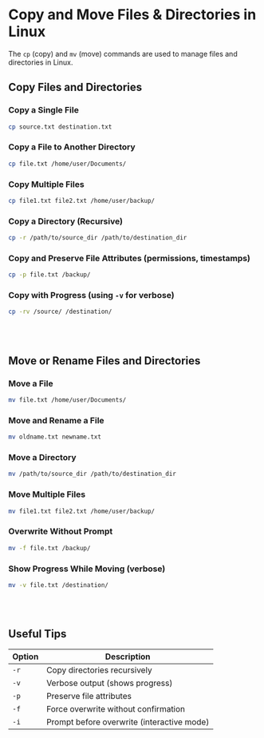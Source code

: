 # Copy and Move Files & Directories in Linux

The `cp` (copy) and `mv` (move) commands are used to manage files and directories in Linux.


## Copy Files and Directories

### Copy a Single File

```bash
cp source.txt destination.txt
```

### Copy a File to Another Directory

```bash
cp file.txt /home/user/Documents/
```

### Copy Multiple Files

```bash
cp file1.txt file2.txt /home/user/backup/
```

### Copy a Directory (Recursive)

```bash
cp -r /path/to/source_dir /path/to/destination_dir
```

### Copy and Preserve File Attributes (permissions, timestamps)

```bash
cp -p file.txt /backup/
```

### Copy with Progress (using `-v` for verbose)

```bash
cp -rv /source/ /destination/
```

<br><br>


## Move or Rename Files and Directories

### Move a File

```bash
mv file.txt /home/user/Documents/
```

### Move and Rename a File

```bash
mv oldname.txt newname.txt
```

### Move a Directory

```bash
mv /path/to/source_dir /path/to/destination_dir
```

### Move Multiple Files

```bash
mv file1.txt file2.txt /home/user/backup/
```

### Overwrite Without Prompt

```bash
mv -f file.txt /backup/
```

### Show Progress While Moving (verbose)

```bash
mv -v file.txt /destination/
```

<br><br>

## Useful Tips

| Option | Description                                |
| ------ | ------------------------------------------ |
| `-r`   | Copy directories recursively               |
| `-v`   | Verbose output (shows progress)            |
| `-p`   | Preserve file attributes                   |
| `-f`   | Force overwrite without confirmation       |
| `-i`   | Prompt before overwrite (interactive mode) |


